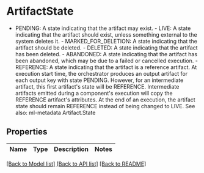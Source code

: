# ArtifactState

 - PENDING: A state indicating that the artifact may exist.  - LIVE: A state indicating that the artifact should exist, unless something external to the system deletes it.  - MARKED_FOR_DELETION: A state indicating that the artifact should be deleted.  - DELETED: A state indicating that the artifact has been deleted.  - ABANDONED: A state indicating that the artifact has been abandoned, which may be due to a failed or cancelled execution.  - REFERENCE: A state indicating that the artifact is a reference artifact. At execution start time, the orchestrator produces an output artifact for each output key with state PENDING. However, for an intermediate artifact, this first artifact's state will be REFERENCE. Intermediate artifacts emitted during a component's execution will copy the REFERENCE artifact's attributes. At the end of an execution, the artifact state should remain REFERENCE instead of being changed to LIVE.  See also: ml-metadata Artifact.State

## Properties
Name | Type | Description | Notes
------------ | ------------- | ------------- | -------------

[[Back to Model list]](../README.md#documentation-for-models) [[Back to API list]](../README.md#documentation-for-api-endpoints) [[Back to README]](../README.md)


